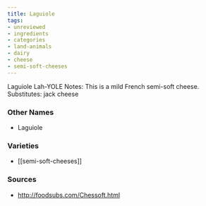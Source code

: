 ```yaml
---
title: Laguiole
tags:
- unreviewed
- ingredients
- categories
- land-animals
- dairy
- cheese
- semi-soft-cheeses
---
```

Laguiole Lah-YOLE Notes: This is a mild French semi-soft cheese. Substitutes: jack cheese

### Other Names

* Laguiole

### Varieties

* [[semi-soft-cheeses]]

### Sources
* http://foodsubs.com/Chessoft.html
